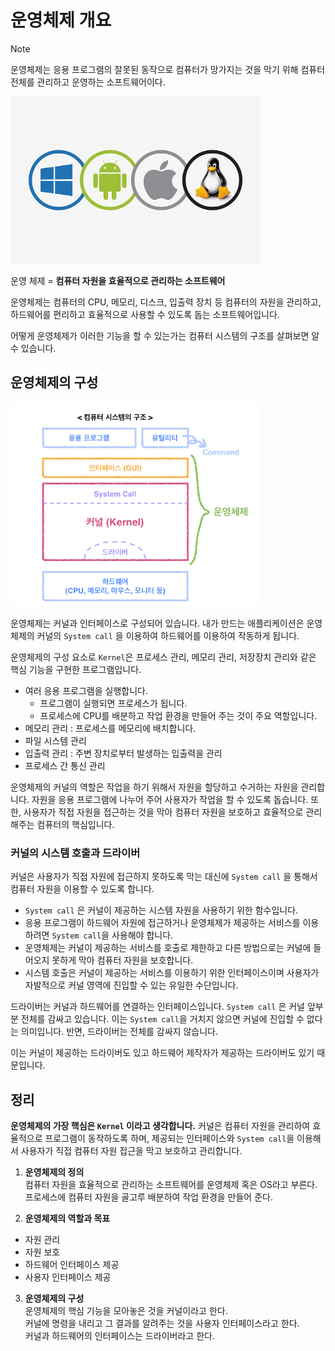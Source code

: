 # 운영체제 개요

> [!NOTE]
> 운영체제는 응용 프로그램의 잘못된 동작으로 컴퓨터가 망가지는 것을 막기 위해 컴퓨터 전체를 관리하고 운영하는 소프트웨어이다.

<img src="../../images/os/운영체제.jpg" alt="운영체제" width="400px" height="auto" />

운영 체제 = **컴퓨터 자원을 효율적으로 관리하는 소프트웨어**

운영체제는 컴퓨터의 CPU, 메모리, 디스크, 입출력 장치 등 컴퓨터의 자원을 관리하고, 하드웨어를 편리하고 효율적으로 사용할 수 있도록 돕는 소프트웨어입니다.

어떻게 운영체제가 이러한 기능을 할 수 있는가는 컴퓨터 시스템의 구조를 살펴보면 알 수 있습니다.

## 운영체제의 구성

<img src="../../images/os/컴퓨터 시스템의 구조.png" alt="컴퓨터 시스템의 구조" width="400px" height="auto" />

운영체제는 커널과 인터페이스로 구성되어 있습니다. 내가 만드는 애플리케이션은 운영체제의 커널의 `System call` 을 이용하여 하드웨어를 이용하여 작동하게 됩니다.

운영체제의 구성 요소로 `Kernel`은 프로세스 관리, 메모리 관리, 저장장치 관리와 같은 핵심 기능을 구현한 프로그램입니다.

- 여러 응용 프로그램을 실행합니다.
  - 프로그램이 실행되면 프로세스가 됩니다.
  - 프로세스에 CPU를 배분하고 작업 환경을 만들어 주는 것이 주요 역할입니다.
- 메모리 관리 : 프로세스를 메모리에 배치합니다.
- 파일 시스템 관리
- 입출력 관리 : 주변 장치로부터 발생하는 입출력을 관리
- 프로세스 간 통신 관리

운영체제의 커널의 역할은 작업을 하기 위해서 자원을 할당하고 수거하는 자원을 관리합니다. 자원을 응용 프로그램에 나누어 주어 사용자가 작업을 할 수 있도록 돕습니다. 또한, 사용자가 직접 자원을 접근하는 것을 막아 컴퓨터 자원을 보호하고 효율적으로 관리해주는 컴퓨터의 핵심입니다.

### 커널의 시스템 호출과 드라이버

커널은 사용자가 직접 자원에 접근하지 못하도록 막는 대신에 `System call` 을 통해서 컴퓨터 자원을 이용할 수 있도록 합니다.

- `System call` 은 커널이 제공하는 시스템 자원을 사용하기 위한 함수입니다.
- 응용 프로그램이 하드웨어 자원에 접근하거나 운영체제가 제공하는 서비스를 이용하려면 `System call`을 사용해야 합니다.
- 운영체제는 커널이 제공하는 서비스를 호출로 제한하고 다른 방법으로는 커널에 들어오지 못하게 막아 컴퓨터 자원을 보호합니다.
- 시스템 호출은 커널이 제공하는 서비스를 이용하기 위한 인터페이스이며 사용자가 자발적으로 커널 영역에 진입할 수 있는 유일한 수단입니다.

드라이버는 커널과 하드웨어를 연결하는 인터페이스입니다. `System call` 은 커널 앞부분 전체를 감싸고 있습니다. 이는 `System call`을 거치지 않으면 커널에 진입할 수 없다는 의미입니다. 반면, 드라이버는 전체를 감싸지 않습니다.

이는 커널이 제공하는 드라이버도 있고 하드웨어 제작자가 제공하는 드라이버도 있기 때문입니다.

## 정리

**운영체제의 가장 핵심은 `Kernel` 이라고 생각합니다.** 커널은 컴퓨터 자원을 관리하여 효율적으로 프로그램이 동작하도록 하며, 제공되는 인터페이스와 `System call`을 이용해서 사용자가 직접 컴퓨터 자원 접근을 막고 보호하고 관리합니다.

1. **운영체제의 정의**  
   컴퓨터 자원을 효율적으로 관리하는 소프트웨어를 운영체제 혹은 OS라고 부른다.  
   프로세스에 컴퓨터 자원을 골고루 배분하여 작업 환경을 만들어 준다.

2. **운영체제의 역할과 목표**

- 자원 관리
- 자원 보호
- 하드웨어 인터페이스 제공
- 사용자 인터페이스 제공

3. **운영체제의 구성**  
   운영체제의 핵심 기능을 모아놓은 것을 커널이라고 한다.  
   커널에 명령을 내리고 그 결과를 알려주는 것을 사용자 인터페이스라고 한다.  
   커널과 하드웨어의 인터페이스는 드라이버라고 한다.
